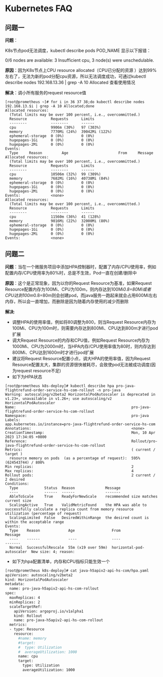 # Kubernetes FAQ



## 问题一

**问题**：

K8s节点pod无法调度，kubectl describe pods POD_NAME 显示以下报错：

0/6 nodes are available: 3 Insufficient cpu, 3 node(s) were unschedulable. 



**原因**：因为K8s节点上CPU resource allocated（CPU已分配的资源 ）达到99%左右了，无法为新的pod分配cpu资源，所以无法调度成功，可通过kubectl describe nodes 192.168.13.36 | grep -A 10 Allocated 查看使用情况



**解决**：调小所有服务的request resource值

```shell
[root@prometheus ~]# for i in 36 37 38;do kubectl describe nodes 192.168.13.$i | grep -A 10 Allocated;done
Allocated resources:
  (Total limits may be over 100 percent, i.e., overcommitted.)
  Resource           Requests      Limits
  --------           --------      ------
  cpu                9906m (30%)   97 (303%)
  memory             7770Mi (24%)  39042Mi (122%)
  ephemeral-storage  0 (0%)        0 (0%)
  hugepages-1Gi      0 (0%)        0 (0%)
  hugepages-2Mi      0 (0%)        0 (0%)
Events:
  Type     Reason         Age                       From     Message
Allocated resources:
  (Total limits may be over 100 percent, i.e., overcommitted.)
  Resource           Requests      Limits
  --------           --------      ------
  cpu                10506m (32%)  99 (309%)
  memory             7682Mi (16%)  40738Mi (84%)
  ephemeral-storage  0 (0%)        0 (0%)
  hugepages-1Gi      0 (0%)        0 (0%)
  hugepages-2Mi      0 (0%)        0 (0%)
Events:              <none>
Allocated resources:
  (Total limits may be over 100 percent, i.e., overcommitted.)
  Resource           Requests      Limits
  --------           --------      ------
  cpu                11560m (36%)  41 (128%)
  memory             9016Mi (22%)  32000Mi (80%)
  ephemeral-storage  0 (0%)        0 (0%)
  hugepages-1Gi      0 (0%)        0 (0%)
  hugepages-2Mi      0 (0%)        0 (0%)
Events:              <none>
```



## 问题二

**问题**：当在一个微服务项目中添加HPA控制器时，配置了内存/CPU使用率，例如配置内存/CPU使用率为80%时，总是不生效，Pod一直在创建/删除中



**原因**：这个是正常现象，因为以你的Request Resource为基准，如果Request Resource配置内存为100Mi、CPU为100m，则内存达到100Mi*0.8=80Mi或者CPU达到100m*0.8=80m则会创建pod，而java服务一跑起来就会占用600Mi左右内存，所以会一直增加，而删除是因为随着内存使用的减少而删除



**解决**: 

* 调整HPA的使用率值，例如将80调整为800，则当Request Resource内存为100Mi、CPU为100m时，则需要内存达到800Mi、CPU达到800m才进行pod扩展
* 调大Request Resource的内存和CPU值，例如Request Resource内存为1000Mi、CPU为2000m时，当HPA内存/CPU使用率值为80时，则内存达到800Mi、CPU达到1600m时才进行pod扩展
* 建议将Request Resource配置小点，调大HPA的使用率值，因为Request Resource配置太大，集群的资源很快被耗尽，会致使pod无法被成功调度(因为request resource不足)
* 如下为HPA状态

```
[root@prometheus k8s-deploy]# kubectl describe hpa pro-java-flightrefund-order-service-hs-com-rollout -n pro-java
Warning: autoscaling/v2beta2 HorizontalPodAutoscaler is deprecated in v1.23+, unavailable in v1.26+; use autoscaling/v2 HorizontalPodAutoscaler
Name:                                                     pro-java-flightrefund-order-service-hs-com-rollout
Namespace:                                                pro-java
Labels:                                                   app.kubernetes.io/instance=pro-java-flightrefund-order-service-hs-com
Annotations:                                              <none>
CreationTimestamp:                                        Mon, 10 Apr 2023 17:34:05 +0800
Reference:                                                Rollout/pro-java-flightrefund-order-service-hs-com-rollout
Metrics:                                                  ( current / target )
  resource memory on pods  (as a percentage of request):  595% (624543744) / 800%
Min replicas:                                             2
Max replicas:                                             4
Rollout pods:                                             2 current / 2 desired
Conditions:
  Type            Status  Reason              Message
  ----            ------  ------              -------
  AbleToScale     True    ReadyForNewScale    recommended size matches current size
  ScalingActive   True    ValidMetricFound    the HPA was able to successfully calculate a replica count from memory resource utilization (percentage of request)
  ScalingLimited  False   DesiredWithinRange  the desired count is within the acceptable range
Events:
  Type    Reason             Age                 From                       Message
  ----    ------             ----                ----                       -------
  Normal  SuccessfulRescale  55m (x19 over 59m)  horizontal-pod-autoscaler  New size: 4; reason:

```

* 如下为hpa配置清单，内存和CPU指标只能生效一个

```bash
[root@prometheus k8s-deploy]# cat java-h5apiv2-api-hs-com/hpa.yaml 
apiVersion: autoscaling/v2beta2
kind: HorizontalPodAutoscaler
metadata:
  name: pro-java-h5apiv2-api-hs-com-rollout
spec:
  maxReplicas: 4
  minReplicas: 2
  scaleTargetRef:
    apiVersion: argoproj.io/v1alpha1
    kind: Rollout
    name: pro-java-h5apiv2-api-hs-com-rollout
  metrics:
  - type: Resource
    resource:
      #name: memory
      #target: 
      #  type: Utilization
      #  averageUtilization: 1000
      name: cpu
      target: 
        type: Utilization
        averageUtilization: 1000
```

